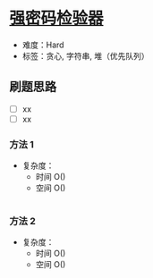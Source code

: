 # [强密码检验器](https://leetcode-cn.com/problems/strong-password-checker/)

- 难度：Hard
- 标签：贪心, 字符串, 堆（优先队列）

## 刷题思路

- [ ] xx
- [ ] xx

### 方法 1

- 复杂度：
    - 时间 O()
    - 空间 O()

``` js

```

### 方法 2

- 复杂度：
    - 时间 O()
    - 空间 O()

``` js

```
